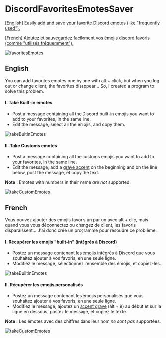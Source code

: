 # DiscordFavoritesEmotesSaver
[[English] Easily add and save your favorite Discord emotes (like "frequently used").](https://github.com/Arkya29/DiscordFavoritesEmotesSaver#english)

[[French] Ajoutez et sauvegardez facilement vos émojis discord favoris (comme "utilisés fréquemment").](https://github.com/Arkya29/DiscordFavoritesEmotesSaver#french)

![favoritesEmotes](https://user-images.githubusercontent.com/61916582/138786506-ef327ba0-59f2-42b1-bc69-1e6ee9256416.png)
## English
You can add favorites emotes one by one with alt + click, but when you log out or change client, the favorites disappear... So, I created a program to solve this problem.

#### I. Take Built-in emotes
* Post a message containing all the Discord built-in emojis you want to add to your favorites, in the same line.  
* Edit the message, select all the emojis, and copy them.

![takeBultinEmotes](https://i.goopics.net/j3ww7i.gif)
#### II. Take Customs emotes
* Post a message containing all the customs emojis you want to add to your favorites, in the same line.  
* Edit the message, add a [grave accent](https://en.wikipedia.org/wiki/Grave_accent) on the beginning and on the line below, post the message, et copy the text.

**Note** : Emotes with numbers in their name *are not* supported.

![takeCustomEmotes](https://i.goopics.net/9jnkqr.gif)


## French
Vous pouvez ajouter des emojis favoris un par un avec alt + clic, mais quand vous vous déconnectez ou changez de client, les favoris disparaissent... J'ai donc créé un programme pour résoudre ce problème.

#### I. Récupérer les emojis "built-in" (intégrés à Discord)
* Postez un message contenant les émojis intégrés à Discord que vous souhaitez ajouter à vos favoris, en une seule ligne.  
* Modifiez le message, sélectionnez l'ensemble des émojis, et copiez-les.

![takeBuiltinEmotes](https://i.goopics.net/j3ww7i.gif)
#### II. Récupérer les emojis personalisés
* Postez un message contenant les émojis personalisés que vous souhaitez ajouter à vos favoris, en une seule ligne. 
* Modifiez le message, ajoutez un [accent grave](https://fr.wikipedia.org/wiki/Accent_grave) (alt + è) au début et sur la ligne en dessous, postez le message, et copiez le texte.

**Note :** Les émotes avec des chiffres dans leur nom *ne sont pas* supportées.

![takeCustomEmotes](https://i.goopics.net/9jnkqr.gif)
